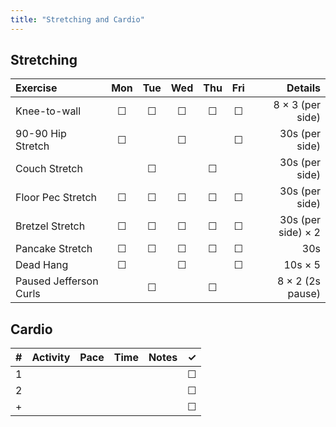 ```yaml
---
title: "Stretching and Cardio"
---
```


## Stretching

| Exercise                  | Mon | Tue | Wed | Thu | Fri | Details               |
|:------------|:-:|:-:|:-:|:-:|:-:|----------:|
| Knee-to-wall              | ☐   | ☐   | ☐   | ☐   | ☐   | 8 × 3 (per side)      |
| 90-90 Hip Stretch         | ☐   |     | ☐   |     | ☐   | 30s (per side)        |
| Couch Stretch             |     | ☐   |     | ☐   |     | 30s (per side)        |
| Floor Pec Stretch         | ☐   | ☐   | ☐   | ☐   | ☐   | 30s (per side)        |
| Bretzel Stretch           | ☐   | ☐   | ☐   | ☐   | ☐   | 30s (per side) × 2    |
| Pancake Stretch           | ☐   | ☐   | ☐   | ☐   | ☐   | 30s                   |
| Dead Hang                 | ☐   |     | ☐   |     | ☐   | 10s × 5               |
| Paused Jefferson Curls    |     | ☐   |     | ☐   |     | 8 × 2 (2s pause)      |

## Cardio

| # | Activity      | Pace  | Time  | Notes                               | ✓ |
|:-:|:--------------|:------|:------|:------------------------------------|:-:|
| 1 |               |       |       |                                     | ☐ |
| 2 |               |       |       |                                     | ☐ |
| + |               |       |       |                                     | ☐ |
